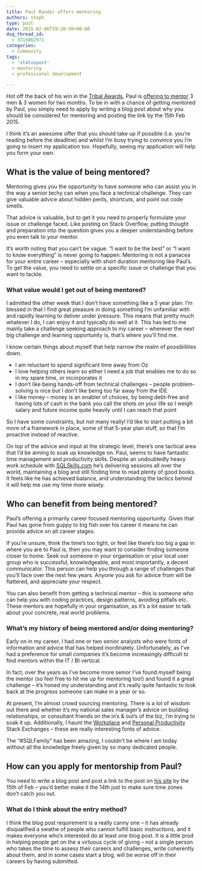 ```yaml
---
title: Paul Randal offers mentoring
authors: steph
type: post
date: 2015-02-06T19:20:50+00:00
dsq_thread_id:
  - 3715062971
categories:
  - Community
tags:
  - 'statuspost'
  - mentoring
  - professional development

---
```

Hot off the back of his win in the <a href="https://www.simple-talk.com/blogs/2015/01/20/tribal-awards-2014-winners-announcement/" title="Tribal Awards winners" target="_blank">Tribal Awards</a>, Paul is <a href="http://www.sqlskills.com/blogs/paul/want-mentored/" title="Paul Randal - mentoring opportunity" target="_blank">offering to mentor</a> 3 men & 3 women for two months. To be in with a chance of getting mentored by Paul, you simply need to apply by writing a blog post about why you should be considered for mentoring and posting the link by the 15th Feb 2015.

I think it&#8217;s an awesome offer that you should take up if possible (i.e. you&#8217;re reading before the deadline) and whilst I&#8217;m busy trying to convince you I&#8217;m going to insert my application too. Hopefully, seeing my application will help you form your own.

## What is the value of being mentored?

Mentoring gives you the opportunity to have someone who can assist you in the way a senior techy can when you face a technical challenge. They can give valuable advice about hidden perils, shortcuts, and point out code smells.

That advice is valuable, but to get it you need to properly formulate your issue or challenge faced. Like posting on Stack Overflow, putting thought and preparation into the question gives you a deeper understanding before you even talk to your mentor.

It&#8217;s worth noting that you can&#8217;t be vague. &#8220;I want to be the best&#8221; or &#8220;I want to know everything&#8221; is never going to happen. Mentoring is not a panacea for your entire career &#8211; especially with short duration mentoring like Paul&#8217;s. To get the value, you need to settle on a specific issue or challenge that you want to tackle.
  
<!--more-->

### What value would I get out of being mentored?

I admitted the other week that I don&#8217;t have something like a 5 year plan. I&#8217;m blessed in that I find great pleasure in doing something I&#8217;m unfamiliar with and rapidly learning to deliver under pressure. This means that pretty much whatever I do, I can enjoy it and typically do well at it. This has led to me mainly take a challenge seeking approach to my career &#8211; wherever the next big challenge and learning opportunity is, that&#8217;s where you&#8217;ll find me.

I know certain things about myself that help narrow the realm of possibilities down.

  * I am reluctant to spend significant time away from Oz
  * I love helping others learn so either I need a job that enables me to do so in my spare time, or incorporates it
  * I don&#8217;t like being hands-off from technical challenges &#8211; people problem-solving is nice but I don&#8217;t like being too far away from the IDE
  * I like money &#8211; money is an enabler of choices, by being debt-free and having lots of cash in the bank you call the shots on your life so I weigh salary and future income quite heavily until I can reach that point

So I have some constraints, but not many really! I&#8217;d like to start putting a bit more of a framework in place, some of that 5-year plan stuff, so that I&#8217;m proactive instead of reactive.

On top of the advice and input at the strategic level, there&#8217;s one tactical area that I&#8217;d be aiming to soak up knowledge on. Paul, seems to have fantastic time management and productivity skills. Despite an undoubtedly heavy work schedule with <a href="http://www.sqlskills.com/" title="SQLSkills.com" target="_blank">SQLSkills.com</a> he&#8217;s delivering sessions all over the world, maintaining a blog and still finding time to read plenty of good books. It feels like he has achieved balance, and understanding the tactics behind it will help me use my time more wisely.

## Who can benefit from being mentored?

Paul&#8217;s offering a primarily career focused mentoring opportunity. Given that Paul has gone from guppy to big fish over his career it means he can provide advice on all career stages.

If you&#8217;re unsure, think the time&#8217;s too tight, or feel like there&#8217;s too big a gap in where you are to Paul is, then you may want to consider finding someone closer to home. Seek out someone in your organisation or your local user group who is successful, knowledgeable, and most importantly, a decent communicator. This person can help you through a range of challenges that you&#8217;ll face over the next few years. Anyone you ask for advice from will be flattered, and appreciate your respect.

You can also benefit from getting a technical mentor &#8211; this is someone who can help you with coding practices, design patterns, avoiding pitfalls etc. These mentors are hopefully in your organisation, as it&#8217;s a lot easier to talk about your concrete, real world problems.

### What&#8217;s my history of being mentored and/or doing mentoring?

Early on in my career, I had one or two senior analysts who were fonts of information and advice that has helped inordinately. Unfortunately, as I&#8217;ve had a preference for small companies it&#8217;s become increasingly difficult to find mentors within the IT / BI vertical.

In fact, over the years as I&#8217;ve become more senior I&#8217;ve found myself being the mentor (so feel free to hit me up for mentoring too!) and found it a great challenge &#8211; it&#8217;s honed my understanding and it&#8217;s really quite fantastic to look back at the progress someone can make in a year or so.

At present, I&#8217;m almost crowd sourcing mentoring. There is a lot of wisdom out there and whether it&#8217;s my national sales manager&#8217;s advice on building relationships, or consultant friends on the in&#8217;s & out&#8217;s of the biz, I&#8217;m trying to soak it up. Additionally, I haunt the <a href="http://workplace.stackexchange.com/" title="The workplace stack exchange" target="_blank">Workplace</a> and <a href="http://productivity.stackexchange.com/" title="Productivity Stack Exchange" target="_blank">Personal Productivity</a> Stack Exchanges &#8211; these are really interesting fonts of advice.

The &#8220;#SQLFamily&#8221; has been amazing, I couldn&#8217;t be where I am today without all the knowledge freely given by so many dedicated people.

## How can you apply for mentorship from Paul?

You need to write a blog post and post a link to the post on <a href="http://www.sqlskills.com/blogs/paul/want-mentored/" title="Paul Randal - mentoring opportunity" target="_blank">his site</a> by the 15th of Feb &#8211; you&#8217;d better make it the 14th just to make sure time zones don&#8217;t catch you out.

### What do I think about the entry method?

I think the blog post requirement is a really canny one &#8211; it has already disqualified a swathe of people who cannot fulfill basic instructions, and it makes everyone who&#8217;s interested do at least one blog post. It is a little prod in helping people get on the a virtuous cycle of giving &#8211; not a single person who takes the time to assess their careers and challenges, write coherently about them, and in some cases start a blog, will be worse off in their careers by having submitted.